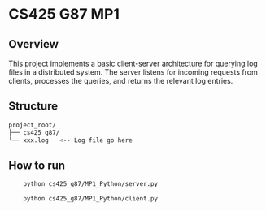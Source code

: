 # CS425 G87 MP1

## Overview

This project implements a basic client-server architecture for querying log files in a distributed system. The server listens for incoming requests from clients, processes the queries, and returns the relevant log entries.


## Structure

```bash
project_root/
├── cs425_g87/
└── xxx.log   <-- Log file go here
```


## How to run

```bash
    python cs425_g87/MP1_Python/server.py
```
```bash
    python cs425_g87/MP1_Python/client.py
```